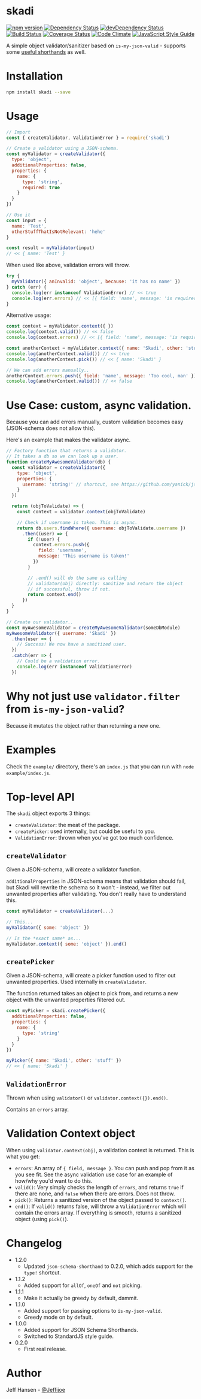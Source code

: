 # skadi

[![npm version](https://badge.fury.io/js/skadi.svg)](https://badge.fury.io/js/skadi)
[![Dependency Status](https://david-dm.org/jeffijoe/skadi.svg)](https://david-dm.org/jeffijoe/skadi)
[![devDependency Status](https://david-dm.org/jeffijoe/skadi/dev-status.svg)](https://david-dm.org/jeffijoe/skadi#info=devDependencies)
[![Build Status](https://travis-ci.org/jeffijoe/skadi.svg?branch=master)](https://travis-ci.org/jeffijoe/skadi)
[![Coverage Status](https://coveralls.io/repos/github/jeffijoe/skadi/badge.svg?branch=master)](https://coveralls.io/github/jeffijoe/skadi?branch=master)
[![Code Climate](https://codeclimate.com/github/jeffijoe/skadi/badges/gpa.svg)](https://codeclimate.com/github/jeffijoe/skadi)
[![JavaScript Style Guide](https://img.shields.io/badge/code%20style-standard-brightgreen.svg)](http://standardjs.com/)

A simple object validator/sanitizer based on `is-my-json-valid` - supports some [useful shorthands](https://github.com/yanick/json-schema-shorthand) as well.

# Installation

```bash
npm install skadi --save
```

# Usage

```javascript
// Import
const { createValidator, ValidationError } = require('skadi')

// Create a validator using a JSON-schema.
const myValidator = createValidator({
  type: 'object',
  additionalProperties: false,
  properties: {
    name: {
      type: 'string',
      required: true
    }
  }
})

// Use it
const input = {
  name: 'Test',
  otherStuffThatIsNotRelevant: 'hehe'
}

const result = myValidator(input)
// << { name: 'Test' }
```

When used like above, validation errors will throw.

```javascript
try {
  myValidator({ anInvalid: 'object', because: 'it has no name' })
} catch (err) {
  console.log(err instanceof ValidationError) // << true
  console.log(err.errors) // << [{ field: 'name', message: 'is required' }]
}

```

Alternative usage:

```javascript
const context = myValidator.context({ })
console.log(context.valid()) // << false
console.log(context.errors) // << [{ field: 'name', message: 'is required' }]

const anotherContext = myValidator.context({ name: 'Skadi', other: 'stuff' })
console.log(anotherContext.valid()) // << true
console.log(anotherContext.pick()) // << { name: 'Skadi' }

// We can add errors manually..
anotherContext.errors.push({ field: 'name', message: 'Too cool, man' })
console.log(anotherContext.valid()) // << false
```

# Use Case: custom, async validation.

Because you can add errors manually, custom validation becomes easy (JSON-schema does not allow this).

Here's an example that makes the validator async.

```javascript
// Factory function that returns a validator.
// It takes a db so we can look up a user.
function createMyAwesomeValidator(db) {
  const validator = createValidator({
    type: 'object',
    properties: {
      username: 'string!' // shortcut, see https://github.com/yanick/json-schema-shorthand#required-property
    }
  })

  return (objToValidate) => {
    const context = validator.context(objToValidate)

    // Check if username is taken. This is async.
    return db.users.findWhere({ username: objToValidate.username })
      .then((user) => {
        if (!user) {
          context.errors.push({
            field: 'username',
            message: 'This username is taken!'
          })
        }

        // .end() will do the same as calling
        // validator(obj) directly: sanitize and return the object
        // if successful, throw if not.
        return context.end()
      })
  }
}

// Create our validator..
const myAwesomeValidator = createMyAwesomeValidator(someDbModule)
myAwesomeValidator({ username: 'Skadi' })
  .then(user => {
    // Success! We now have a sanitized user.
  })
  .catch(err => {
    // Could be a validation error.
    console.log(err instanceof ValidationError)
  })
```

# Why not just use `validator.filter` from `is-my-json-valid`?

Because it mutates the object rather than returning a new one.

# Examples

Check the `example/` directory, there's an `index.js` that you can run with `node example/index.js`.

# Top-level API

The `skadi` object exports 3 things:

* `createValidator`: the meat of the package.
* `createPicker`: used internally, but could be useful to you.
* `ValidationError`: thrown when you've got too much confidence.

## `createValidator`

Given a JSON-schema, will create a validator function.

`additionalProperties` in JSON-schema means that validation should fail, but Skadi will rewrite the schema so it won't - instead, we filter out unwanted properties after validating. You don't really have to understand this.

```javascript
const myValidator = createValidator(...)

// This...
myValidator({ some: 'object' })

// Is the *exact same* as...
myValidator.context({ some: 'object' }).end()
```

## `createPicker`

Given a JSON-schema, will create a picker function used to filter out
unwanted properties. Used internally in `createValidator`.

The function returned takes an object to pick from, and returns a new object
with the unwanted properties filtered out.

```javascript
const myPicker = skadi.createPicker({
  additionalProperties: false,
  properties: {
    name: {
      type: 'string'
    }
  }
})

myPicker({ name: 'Skadi', other: 'stuff' })
// << { name: 'Skadi' }
```

## `ValidationError`

Thrown when using `validator()` or `validator.context({}).end()`.

Contains an `errors` array.

# Validation Context object

When using `validator.context(obj)`, a validation context is returned. This is what you get:

* `errors`: An array of `{ field, message }`. You can push and pop from it as you see fit. See the async validation use case for an example of how/why you'd want to do this.
* `valid()`: Very simply checks the length of `errors`, and returns `true` if there are none, and `false` when there are errors. Does not throw.
* `pick()`: Returns a sanitized version of the object passed to `context()`.
* `end()`: If `valid()` returns false, will throw a `ValidationError` which will contain the errors array. If everything is smooth, returns a sanitized object (using `pick()`).

# Changelog

* 1.2.0
  - Updated `json-schema-shorthand` to 0.2.0, which adds support for the `type!` shortcut.
* 1.1.2
  - Added support for `allOf`, `oneOf` and `not` picking.
* 1.1.1
  - Make it actually be greedy by default, dammit.
* 1.1.0
  - Added support for passing options to `is-my-json-valid`.
  - Greedy mode on by default.
* 1.0.0
  - Added support for JSON Schema Shorthands.
  - Switched to StandardJS style guide.
* 0.2.0
  - First real release.

# Author

Jeff Hansen - [@Jeffijoe](https://twitter.com/Jeffijoe)
